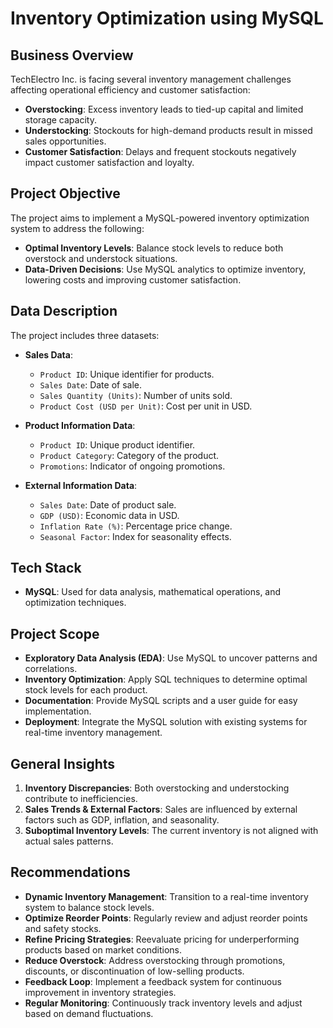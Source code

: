 # Inventory Optimization using MySQL

## Business Overview

TechElectro Inc. is facing several inventory management challenges affecting operational efficiency and customer satisfaction:

- **Overstocking**: Excess inventory leads to tied-up capital and limited storage capacity.
- **Understocking**: Stockouts for high-demand products result in missed sales opportunities.
- **Customer Satisfaction**: Delays and frequent stockouts negatively impact customer satisfaction and loyalty.

## Project Objective

The project aims to implement a MySQL-powered inventory optimization system to address the following:

- **Optimal Inventory Levels**: Balance stock levels to reduce both overstock and understock situations.
- **Data-Driven Decisions**: Use MySQL analytics to optimize inventory, lowering costs and improving customer satisfaction.

## Data Description

The project includes three datasets:

- **Sales Data**:
  - `Product ID`: Unique identifier for products.
  - `Sales Date`: Date of sale.
  - `Sales Quantity (Units)`: Number of units sold.
  - `Product Cost (USD per Unit)`: Cost per unit in USD.

- **Product Information Data**:
  - `Product ID`: Unique product identifier.
  - `Product Category`: Category of the product.
  - `Promotions`: Indicator of ongoing promotions.

- **External Information Data**:
  - `Sales Date`: Date of product sale.
  - `GDP (USD)`: Economic data in USD.
  - `Inflation Rate (%)`: Percentage price change.
  - `Seasonal Factor`: Index for seasonality effects.

## Tech Stack

- **MySQL**: Used for data analysis, mathematical operations, and optimization techniques.

## Project Scope

- **Exploratory Data Analysis (EDA)**: Use MySQL to uncover patterns and correlations.
- **Inventory Optimization**: Apply SQL techniques to determine optimal stock levels for each product.
- **Documentation**: Provide MySQL scripts and a user guide for easy implementation.
- **Deployment**: Integrate the MySQL solution with existing systems for real-time inventory management.

## General Insights

1. **Inventory Discrepancies**: Both overstocking and understocking contribute to inefficiencies.
2. **Sales Trends & External Factors**: Sales are influenced by external factors such as GDP, inflation, and seasonality.
3. **Suboptimal Inventory Levels**: The current inventory is not aligned with actual sales patterns.

## Recommendations

- **Dynamic Inventory Management**: Transition to a real-time inventory system to balance stock levels.
- **Optimize Reorder Points**: Regularly review and adjust reorder points and safety stocks.
- **Refine Pricing Strategies**: Reevaluate pricing for underperforming products based on market conditions.
- **Reduce Overstock**: Address overstocking through promotions, discounts, or discontinuation of low-selling products.
- **Feedback Loop**: Implement a feedback system for continuous improvement in inventory strategies.
- **Regular Monitoring**: Continuously track inventory levels and adjust based on demand fluctuations.

